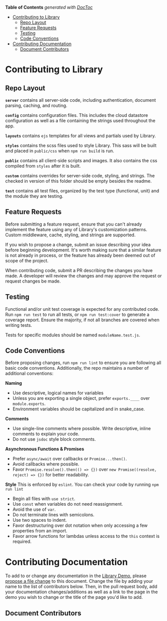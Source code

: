 <!-- START doctoc generated TOC please keep comment here to allow auto update -->
<!-- DON'T EDIT THIS SECTION, INSTEAD RE-RUN doctoc TO UPDATE -->
**Table of Contents**  *generated with [DocToc](https://github.com/thlorenz/doctoc)*

- [Contributing to Library](#contributing-to-library)
  - [Repo Layout](#repo-layout)
  - [Feature Requests](#feature-requests)
  - [Testing](#testing)
  - [Code Conventions](#code-conventions)
- [Contributing Documentation](#contributing-documentation)
  - [Document Contributors](#document-contributors)

<!-- END doctoc generated TOC please keep comment here to allow auto update -->

# Contributing to Library

## Repo Layout
**`server`** contains all server-side code, including authentication, document
parsing, caching, and routing.

**`config`** contains configuration files. This includes the cloud datastore
configuration as well as a file containing the strings used throughout the app.

**`layouts`** contains `ejs` templates for all views and partials used by Library.

**`styles`** contains the scss files used to style Library. This sass will be
built and placed in `public/css` when `npm run build` is run.

**`public`** contains all client-side scripts and images. It also contains the
css compiled from `styles` after it is built.

**`custom`** contains overrides for server-side code, styling, and strings. The
checked in version of this folder should be empty besides the readme.

**`test`** contains all test files, organized by the test type (functional, unit)
and the module they are testing.

## Feature Requests
Before submitting a feature request, ensure that you can't already implement the
feature using any of Library's customization patterns. Custom middleware, cache,
styling, and strings are supported.

If you wish to propose a change, submit an issue describing your idea before
beginning development. It's worth making sure that a similar feature is not already
in process, or the feature has already been deemed out of scope of the project.

When contributing code, submit a PR describing the changes you have made. A
developer will review the changes and may approve the request or request changes
be made.

## Testing
Functional and/or unit test coverage is expected for any contributed code. Run
`npm run test` to run all tests, or `npm run test:cover` to generate a coverage
report. Ensure the majority, if not all branches are covered when writing tests.

Tests for specific modules should be named `moduleName.test.js`.

## Code Conventions
Before proposing changes, run `npm run lint` to ensure you are following all basic
code conventions. Additionally, the repo maintains a number of additional conventions:

**Naming**
- Use descriptive, logical names for variables
- Unless you are exporting a single object, prefer `exports.____` over `module.exports`.
- Environment variables should be capitalized and in snake_case.

**Comments**
- Use single-line comments where possible. Write descriptive, inline comments
  to explain your code.
- Do not use `jsdoc` style block comments.

**Asynchronous Functions & Promises**
- Prefer `async/await` over callbacks or `Promise...then()`.
- Avoid callbacks where possible.
- Favor `Promise.resolve().then(() => {})` over `new Promise((resolve, reject) => {})`
  for better readability.

**Style**
This is enforced by `eslint`. You can check your code by running `npm run lint`
- Begin all files with `use strict`.
- Use `const` when variables do not need reassignment.
- Avoid the use of `var`.
- Do not terminate lines with semicolons.
- Use two spaces to indent.
- Favor destructuring over dot notation when only accessing a few properties from an
  import.
- Favor arrow functions for lambdas unless access to the `this` context is required.

# Contributing Documentation
To add to or change any documentation in the [Library Demo](https://nyt-library-demo.herokuapp.com), please [propose a file change](https://help.github.com/en/articles/editing-files-in-another-users-repository) to this document. Change the file by adding your name to the list of contributors below. Then, in the pull request body, add your documentation changes/additions as well as a link to the page in the demo you wish to change *or* the title of the page you'd like to add.

## Document Contributors
